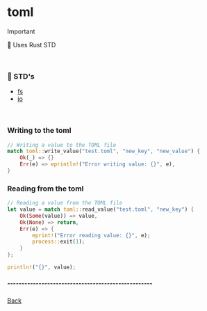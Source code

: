 # toml 

> [!IMPORTANT]
>
> 🦀 Uses Rust STD

<br>

### 🦀 STD's

 - [fs](https://doc.rust-lang.org/std/fs/ "https://doc.rust-lang.org/std/fs/")
 - [io](https://doc.rust-lang.org/stable/std/io/ "https://doc.rust-lang.org/stable/std/io/")

<br>

### Writing to the toml

```Rust
// Writing a value to the TOML file
match toml::write_value("test.toml", "new_key", "new_value") {
    Ok(_) => {}
    Err(e) => eprintln!("Error writing value: {}", e),
} 
```
### Reading from the toml

```rust
// Reading a value from the TOML file
let value = match toml::read_value("test.toml", "new_key") {
    Ok(Some(value)) => value,
    Ok(None) => return,
    Err(e) => {
        eprint!("Error reading value: {}", e);
        process::exit(1);
    }
};

println!("{}", value);
```

##### ---------------------------------------------------
[Back](index.md "index.md")